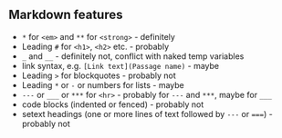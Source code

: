 ## Markdown features

- `*` for `<em>` and `**` for `<strong>` - definitely
- Leading `#` for `<h1>`, `<h2>` etc. - probably
- `_` and `__` - definitely not, conflict with naked temp variables
- link syntax, e.g. `[Link text](Passage name)` - maybe
- Leading `>` for blockquotes - probably not
- Leading `*` or `-` or numbers for lists - maybe
- `---` or `___` or `***` for `<hr>` - probably for `---` and `***`, maybe for `___`
- code blocks (indented or fenced) - probably not
- setext headings (one or more lines of text followed by `---` or `===`) - probably not
